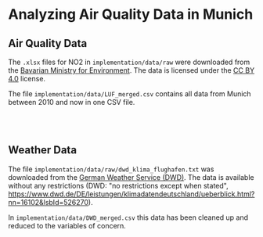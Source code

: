# Analyzing Air Quality Data in Munich

## Air Quality Data

The `.xlsx` files for NO2 in `implementation/data/raw` were downloaded from the [Bavarian Ministry for Environment](https://www.lfu.bayern.de/luft/immissionsmessungen/messwertarchiv/index.html). The data is licensed under the [CC BY 4.0](https://creativecommons.org/licenses/by/4.0/) license.

The file `implementation/data/LUF_merged.csv` contains all data from Munich between 2010 and now in one CSV file.

<br/>
<br/>

## Weather Data

The file `implementation/data/raw/dwd_klima_flughafen.txt` was downloaded from the [German Weather Service (DWD)](https://www.dwd.de/DE/leistungen/klimadatendeutschland/klarchivtagmonat.html). The data is available without any restrictions (DWD: "no restrictions except when stated", https://www.dwd.de/DE/leistungen/klimadatendeutschland/ueberblick.html?nn=16102&lsbId=526270).

In `implementation/data/DWD_merged.csv` this data has been cleaned up and reduced to the variables of concern.
